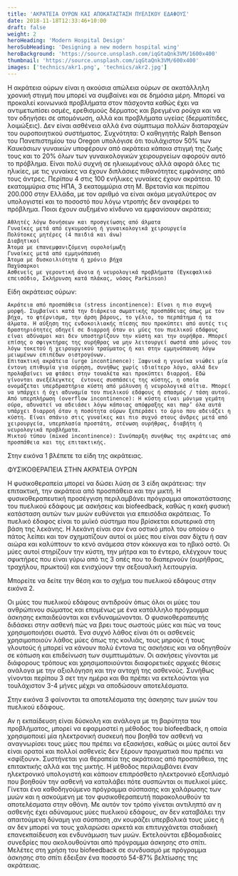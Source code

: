 ```yaml
---
title: 'ΑΚΡΑΤΕΙΑ ΟΥΡΩΝ ΚΑΙ ΑΠΟΚΑΤΑΣΤΑΣΗ ΠΥΕΛΙΚΟΥ ΕΔΑΦΟΥΣ'
date: 2018-11-18T12:33:46+10:00
draft: false
weight: 2
heroHeading: 'Modern Hospital Design'
heroSubHeading: 'Designing a new modern hospital wing'
heroBackground: 'https://source.unsplash.com/iqGtaQnk3VM/1600x400'
thumbnail: 'https://source.unsplash.com/iqGtaQnk3VM/600x400'
images: ['technics/akr1.png', 'technics/akr2.jpg']
---
```


Η ακράτεια ούρων είναι η ακούσια απώλεια ούρων σε ακατάλληλη χρονική στιγμή που μπορεί να συμβαίνει και σε δημόσια μέρη. Μπορεί να προκαλεί κοινωνικά προβλήματα στον πάσχοντα καθώς έχει να αντιμετωπίσει οσμές, ερεθισμούς δέρματος και βρεγμένα ρούχα και να τον οδηγήσει σε απομόνωση, αλλά και προβλήματα υγείας (δερματίτιδες, λοιμώξεις). Δεν είναι ασθένεια αλλά ένα σύμπτωμα πολλών διαταραχών του ουροποιητικού συστήματος.
Συχνότητα: Ο καθηγητής Ralph Benson του Πανεπιστημίου του Oregon υπολόγισε ότι τουλάχιστον 50% των Καυκάσιων γυναικών υποφέρουν από ακράτεια κάποια στιγμή της ζωής τους και το 20% όλων των γυναικολογικών χειρουργείων αφορούν αυτό το πρόβλημα. Είναι πολύ συχνή σε ηλικιωμένους αλλά αφορά όλες τις ηλικίες, με τις γυναίκες να έχουν διπλάσιες πιθανότητες εμφάνισης από τους άντρες. Περίπου 4 στις 100 ενήλικες γυναίκες έχουν ακράτεια. 10 εκατομμύρια στις ΗΠΑ, 3 εκατομμύρια στη Μ. Βρετανία και περίπου 200.000 στην Ελλάδα, με τον αριθμό να είναι ακόμα μεγαλύτερος αν υπολογιστεί και το ποσοστό που λόγω ντροπής δεν αναφέρει το πρόβλημα.
Ποιοι έχουν αυξημένο κίνδυνο να εμφανίσουν ακράτεια;

    Αθλητές λόγω δονήσεων και προσγείωσης από άλματα
    Γυναίκες μετά από εγκυμοσύνη ή γυναικολογικά χειρουργεία
    Πολύτοκες μητέρες (4 παιδιά και άνω)
    Διαβητικοί
    Άτομα με επανεμφανιζόμενη ουρολοίμωξη
    Γυναίκες μετά από εμμηνόπαυση
    Άτομα με δυσκοιλιότητα ή χρόνιο βήχα
    Παχύσαρκοι
    Ασθενείς με γεροντική άνοια ή νευρολογικά προβλήματα (Εγκεφαλικό επεισόδιο, Σκλήρυνση κατά πλάκας, νόσος Parkinson)

Είδη ακράτειας ούρων:

    Ακράτεια από προσπάθεια (stress incontinence): Είναι η πιο συχνή μορφή. Συμβαίνει κατά την διάρκεια σωματικής προσπάθειας όπως με τον βήχα, το φτέρνισμα, την άρση βάρους, το γέλιο, το περπάτημα ή τα άλματα. Η αύξηση της ενδοκοιλιακής πίεσης που προκύπτει από αυτές τις δραστηριότητες οδηγεί σε διαρροή όταν οι μύες του πυελικού εδάφους είναι αδύναμοι και δεν υποστηρίζουν την κύστη και την ουρήθρα. Μπορεί επίσης ο σφιγκτήρας της ουρήθρας να μην λειτουργεί σωστά από μόνος του λόγω τοκετού ή χειρουργικού τραύματος ή και στην εμμηνόπαυση λόγω μειωμένων επιπέδων οιστρογόνων.
    Επιτακτική ακράτεια (urge incontinence): Ξαφνικά η γυναίκα νιώθει μία έντονη επιθυμία για ούρηση, συνήθως χωρίς ιδιαίτερο λόγο, αλλά δεν προλαβαίνει να φτάσει στην τουαλέτα και προκύπτει διαρροή. Εδώ γίνονται ανεξέλεγκτες  έντονες συσπάσεις της κύστης, η οποία ονομάζεται υπερδραστήρια κύστη από μόλυνση ή νευρολογικά αίτια. Μπορεί να υπάρχει ή όχι αδυναμία του πυελικού εδάφους ή σπασμός / τάση αυτού.
    Από υπερπλήρωση (overflow incontinence): Η κύστη είναι μόνιμα γεμάτη ούρα, αδυνατεί να αδειάσει λόγω κάποιας απόφραξης και παρ’ όλα αυτά υπάρχει διαρροή όταν η ποσότητα ούρων ξεπεράσει το όριο που αδειάζει η κύστη. Είναι σπάνιο στις γυναίκες και πιο συχνό στους άνδρες μετά από χειρουργεία, υπερπλασία προστάτη, στένωση ουρήθρας, διαβήτη ή νευρολογικά προβλήματα.
    Μικτού τύπου (mixed incontinence): Συνύπαρξη συνήθως της ακράτειας από προσπάθεια και της επιτακτικής.

Στην εικόνα 1 βλέπετε τα είδη της ακράτειας.

 
ΦΥΣΙΚΟΘΕΡΑΠΕΙΑ ΣΤΗΝ ΑΚΡΑΤΕΙΑ ΟΥΡΩΝ

Η φυσικοθεραπεία μπορεί να δώσει λύση σε 3 είδη ακράτειας: την επιτακτική, την ακράτεια από προσπάθεια και την μικτή. Η φυσικοθεραπευτική προσέγγιση περιλαμβάνει πρόγραμμα αποκατάστασης του πυελικού εδάφους με ασκήσεις και biofeedback, καθώς η κακή φυσική κατάσταση αυτών των μυών ευθύνεται για επεισόδια ακράτειας.
Το πυελικό έδαφος είναι το μυϊκό σύστημα που βρίσκεται εσωτερικά στη βάση της λεκάνης. Η λεκάνη είναι σαν ένα οστικό μπολ του οποίου ο πάτος λείπει και τον σχηματίζουν αυτοί οι μύες που είναι σαν δίχτυ ή σαν αιώρα και καλύπτουν το κενό ανάμεσα στον κόκκυγα και το ηβικό οστό. Οι μύες αυτοί στηρίζουν την κύστη, την μήτρα και το έντερο, ελέγχουν τους σφικτήρες που είναι γύρω από τις 3 οπές που το διαπερνούν (ουρήθρας, τραχήλου, πρωκτού) και ενισχύουν την σεξουαλική λειτουργία.

Μπορείτε να δείτε την θέση και το σχήμα του πυελικού εδάφους στην εικόνα 2.

Οι μύες του πυελικού εδάφους αντιδρούν όπως όλοι οι μύες του ανθρώπινου σώματος και επομένως με ένα κατάλληλο πρόγραμμα άσκησης εκπαιδεύονται και ενδυναμώνονται. Ο φυσικοθεραπευτής διδάσκει στην ασθενή πώς να βρει τους σωστούς μύες και πώς να τους χρησιμοποιήσει σωστά. Ένα συχνό λάθος είναι ότι οι ασθενείς χρησιμοποιούν λάθος μύες όπως της κοιλιάς, τους μηρούς ή τους γλουτούς ή μπορεί να κάνουν πολύ έντονα τις ασκήσεις και να οδηγηθούν σε κόπωση και επιδείνωση των συμπτωμάτων. Οι ασκήσεις γίνονται με διάφορους τρόπους και χρησιμοποιούνται διαφορετικές αρχικές θέσεις ανάλογα με την αξιολόγηση και την αντοχή της ασθενούς. Συνήθως γίνονται περίπου 3 σετ την ημέρα και θα πρέπει να εκτελούνται για τουλάχιστον 3-4 μήνες μέχρι να αποδώσουν αποτελέσματα.

Στην εικόνα 3 φαίνονται τα αποτελέσματα της άσκησης των μυών του πυελικού εδάφους.

Αν η εκπαίδευση είναι δύσκολη και ανάλογα με τη βαρύτητα του προβλήματος, μπορεί να εφαρμοστεί η μέθοδος του biofeedback, η οποία χρησιμοποιεί μία ηλεκτρονική συσκευή που βοηθά τον ασθενή να αναγνωρίσει τους μύες που πρέπει να εξασκήσει, καθώς οι μύες αυτοί δεν είναι ορατοί και πολλοί ασθενείς δεν ξέρουν πραγματικά που πρέπει να «σφίξουν». Συστήνεται για θεραπεία της ακράτειας από προσπάθεια, της επιτακτικής αλλά και της μικτής. Η μέθοδος περιλαμβάνει έναν ηλεκτρονικό υπολογιστή και κάποιον επιπρόσθετο ηλεκτρονικό εξοπλισμό που βοηθούν την ασθενή να καταλάβει πότε συσπώνται οι πυελικοί μύες. Γίνεται ένα καθοδηγούμενο πρόγραμμα σύσπασης και χαλάρωσης των μυών και η ασκούμενη με τον φυσικοθεραπευτή παρακολουθούν τα αποτελέσματα στην οθόνη. Με αυτόν τον τρόπο γίνεται αντιληπτό αν η ασθενής έχει αδύναμους μύες πυελικού εδάφους, αν δεν καταβάλει την απαιτούμενη δύναμη για σύσπαση ,αν κουράζει υπερβολικά τους μύες ή αν δεν μπορεί να τους χαλαρώσει αρκετά και επιτυγχάνεται σταδιακή επανεκπαίδευση και ενδυνάμωση των μυών. Εκτελούνται εβδομαδιαίες συνεδρίες που ακολουθούνται από πρόγραμμα άσκησης στο σπίτι. Μελέτες στη χρήση του biofeedback σε συνδυασμό με πρόγραμμα άσκησης στο σπίτι έδειξαν ένα ποσοστό 54-87% βελτίωσης της ακράτειας.

